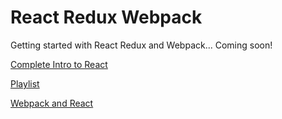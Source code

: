 # React Redux Webpack
Getting started with React Redux and Webpack... Coming soon!

[Complete Intro to React](https://btholt.github.io/complete-intro-to-react/)

[Playlist](https://www.youtube.com/playlist?list=PLQDnxXqV213JJFtDaG0aE9vqvp6Wm7nBg)

[Webpack and React](http://survivejs.com/webpack_react/introduction/)